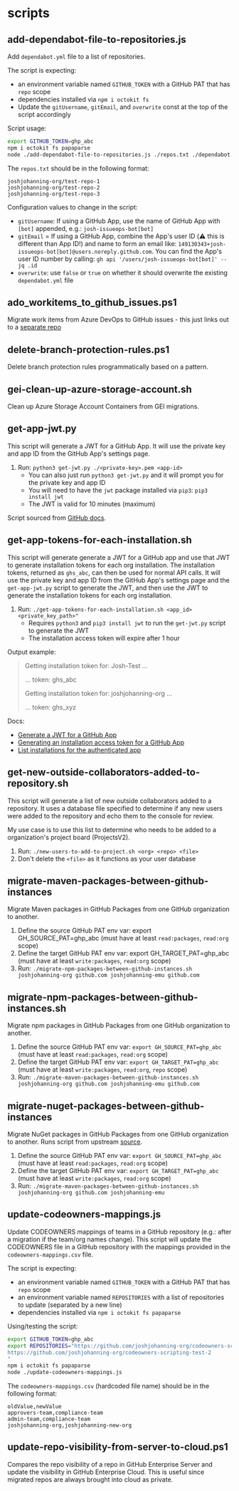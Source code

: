 # scripts

## add-dependabot-file-to-repositories.js

Add `dependabot.yml` file to a list of repositories.

The script is expecting:

- an environment variable named `GITHUB_TOKEN` with a GitHub PAT that has `repo` scope
- dependencies installed via `npm i octokit fs`
- Update the `gitUsername`, `gitEmail`, and `overwrite` const at the top of the script accordingly

Script usage:

```bash
export GITHUB_TOKEN=ghp_abc
npm i octokit fs papaparse
node ./add-dependabot-file-to-repositories.js ./repos.txt ./dependabot.yml
```

The `repos.txt` should be in the following format:

```
joshjohanning-org/test-repo-1
joshjohanning-org/test-repo-2
joshjohanning-org/test-repo-3
```

Configuration values to change in the script:

- `gitUsername`: If using a GitHub App, use the name of GitHub App with `[bot]` appended, e.g.: `josh-issueops-bot[bot]`
- `gitEmail` = If using a GitHub App, combine the App's user ID (⚠️ this is different than App ID!) and name to form an email like: `149130343+josh-issueops-bot[bot]@users.noreply.github.com`. You can find the App's user ID number by calling: `gh api '/users/josh-issueops-bot[bot]' --jq .id`
- `overwrite`: use `false` or `true` on whether it should overwrite the existing `dependabot.yml` file

## ado_workitems_to_github_issues.ps1

Migrate work items from Azure DevOps to GitHub issues - this just links out to a [separate repo](https://github.com/joshjohanning/ado_workitems_to_github_issues)

## delete-branch-protection-rules.ps1

Delete branch protection rules programmatically based on a pattern.

## gei-clean-up-azure-storage-account.sh

Clean up Azure Storage Account Containers from GEI migrations.

## get-app-jwt.py

This script will generate a JWT for a GitHub App. It will use the private key and app ID from the GitHub App's settings page.

1. Run: `python3 get-jwt.py ./<private-key>.pem <app-id>`
    - You can also just run `python3 get-jwt.py` and it will prompt you for the private key and app ID
    - You will need to have the `jwt` package installed via `pip3`: `pip3 install jwt`
    - The JWT is valid for 10 minutes (maximum)

Script sourced from [GitHub docs](https://docs.github.com/en/apps/creating-github-apps/authenticating-with-a-github-app/generating-a-json-web-token-jwt-for-a-github-app#example-using-python-to-generate-a-jwt).

## get-app-tokens-for-each-installation.sh

This script will generate generate a JWT for a GitHub app and use that JWT to generate installation tokens for each org installation. The installation tokens, returned as `ghs_abc`, can then be used for normal API calls. It will use the private key and app ID from the GitHub App's settings page and the `get-app-jwt.py` script to generate the JWT, and then use the JWT to generate the installation tokens for each org installation.

1. Run: `./get-app-tokens-for-each-installation.sh <app_id> <private_key_path>"`
    - Requires `python3` and `pip3 install jwt` to run the `get-jwt.py` script to generate the JWT
    - The installation access token will expire after 1 hour

Output example:

> Getting installation token for: Josh-Test ...
> 
>  ... token: ghs_abc
> 
> Getting installation token for: joshjohanning-org ...
> 
>  ... token: ghs_xyz

Docs:
- [Generate a JWT for a GitHub App](https://docs.github.com/en/apps/creating-github-apps/authenticating-with-a-github-app/generating-a-json-web-token-jwt-for-a-github-app#example-using-python-to-generate-a-jwt)
- [Generating an installation access token for a GitHub App](https://docs.github.com/en/apps/creating-github-apps/authenticating-with-a-github-app/generating-an-installation-access-token-for-a-github-app#generating-an-installation-access-token)
- [List installations for the authenticated app](https://docs.github.com/en/rest/apps/apps?apiVersion=2022-11-28#list-installations-for-the-authenticated-app)

## get-new-outside-collaborators-added-to-repository.sh

This script will generate a list of new outside collaborators added to a repository. It uses a database file specified to determine if any new users were added to the repository and echo them to the console for review.

My use case is to use this list to determine who needs to be added to a organization's project board (ProjectsV2).

1. Run: `./new-users-to-add-to-project.sh <org> <repo> <file>`
2. Don't delete the `<file>` as it functions as your user database

## migrate-maven-packages-between-github-instances

Migrate Maven packages in GitHub Packages from one GitHub organization to another.

1. Define the source GitHub PAT env var: export GH_SOURCE_PAT=ghp_abc (must have at least `read:packages`, `read:org` scope)
2. Define the target GitHub PAT env var: export GH_TARGET_PAT=ghp_abc (must have at least `write:packages`, `read:org` scope)
3. Run: `./migrate-npm-packages-between-github-instances.sh joshjohanning-org github.com joshjohanning-emu github.com`

## migrate-npm-packages-between-github-instances.sh

Migrate npm packages in GitHub Packages from one GitHub organization to another.

1. Define the source GitHub PAT env var: `export GH_SOURCE_PAT=ghp_abc` (must have at least `read:packages`, `read:org` scope)
2. Define the target GitHub PAT env var: `export GH_TARGET_PAT=ghp_abc` (must have at least `write:packages`, `read:org`, `repo` scope)
3. Run: `./migrate-maven-packages-between-github-instances.sh joshjohanning-org github.com joshjohanning-emu github.com`

## migrate-nuget-packages-between-github-instances

Migrate NuGet packages in GitHub Packages from one GitHub organization to another. Runs script from upstream [source](https://github.com/joshjohanning/github-packages-migrate-nuget-packages-between-github-instances). 

1. Define the source GitHub PAT env var: `export GH_SOURCE_PAT=ghp_abc` (must have at least `read:packages`, `read:org` scope)
2. Define the target GitHub PAT env var: `export GH_TARGET_PAT=ghp_abc` (must have at least `write:packages`, `read:org` scope)
3. Run: `./migrate-maven-packages-between-github-instances.sh joshjohanning-org github.com joshjohanning-emu`

## update-codeowners-mappings.js

Update CODEOWNERS mappings of teams in a GitHub repository (e.g.: after a migration if the team/org names change). This script will update the CODEOWNERS file in a GitHub repository with the mappings provided in the `codeowners-mappings.csv` file.

The script is expecting:

- an environment variable named `GITHUB_TOKEN` with a GitHub PAT that has `repo` scope
- an environment variable named `REPOSITORIES` with a list of repositories to update (separated by a new line)
- dependencies installed via `npm i octokit fs papaparse`

Using/testing the script:

```bash
export GITHUB_TOKEN=ghp_abc
export REPOSITORIES="https://github.com/joshjohanning-org/codeowners-scripting-test
https://github.com/joshjohanning-org/codeowners-scripting-test-2
"
npm i octokit fs papaparse
node ./update-codeowners-mappings.js

```

The `codeowners-mappings.csv` (hardcoded file name) should be in the following format:

```csv
oldValue,newValue
approvers-team,compliance-team
admin-team,compliance-team
joshjohanning-org,joshjohanning-new-org
```

## update-repo-visibility-from-server-to-cloud.ps1

Compares the repo visibility of a repo in GitHub Enterprise Server and update the visibility in GitHub Enterprise Cloud. This is useful since migrated repos are always brought into cloud as private.
